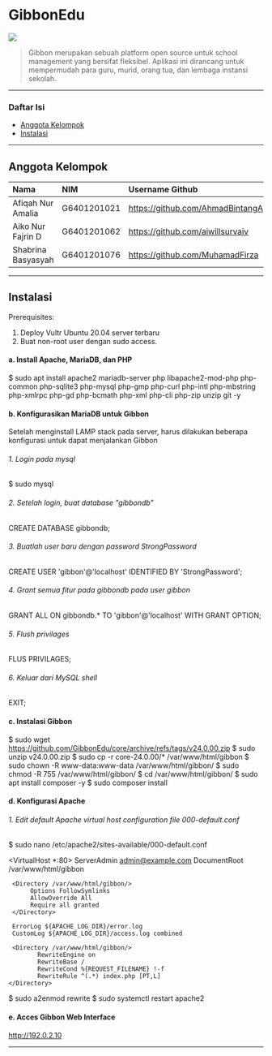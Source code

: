# GibbonEdu

![](https://github.com/aiwillsurvaiv/First-Project/blob/main/gibbon-logo-flat.png)

> Gibbon merupakan sebuah platform open source untuk school management yang bersifat fleksibel. Aplikasi ini dirancang untuk mempermudah para guru, murid, orang tua, dan lembaga instansi sekolah.

---

### Daftar Isi
- [Anggota Kelompok](#anggota-kelompok)
- [Instalasi](#instalasi)

---

## Anggota Kelompok

| Nama                  | NIM           | Username Github                   |
| :-------------------- | :------------ | :-------------------------------- |
| Afiqah Nur Amalia     | G6401201021   | https://github.com/AhmadBintangA  |
| Aiko Nur Fajrin D     | G6401201062   | https://github.com/aiwillsurvaiv  |
| Shabrina Basyasyah    | G6401201076   | https://github.com/MuhamadFirza   |

---

## Instalasi
Prerequisites:
  1. Deploy Vultr Ubuntu 20.04 server terbaru
  2. Buat non-root user dengan sudo access.
  
#### a. Install Apache, MariaDB, dan PHP
$ sudo apt install apache2 mariadb-server php libapache2-mod-php php-common php-sqlite3 php-mysql php-gmp php-curl php-intl php-mbstring php-xmlrpc php-gd php-bcmath php-xml php-cli php-zip unzip git -y

#### b. Konfigurasikan MariaDB untuk Gibbon
Setelah menginstall LAMP stack pada server, harus dilakukan beberapa konfigurasi untuk dapat menjalankan Gibbon

###### 1. Login pada mysql
$ sudo mysql

###### 2. Setelah login, buat database "gibbondb"
CREATE DATABASE gibbondb;
  
###### 3. Buatlah user baru dengan password StrongPassword
CREATE USER 'gibbon'@'localhost' IDENTIFIED BY 'StrongPassword';
 
###### 4. Grant semua fitur pada gibbondb pada user gibbon
GRANT ALL ON gibbondb.* TO 'gibbon'@'localhost' WITH GRANT OPTION;

###### 5. Flush privilages 
FLUS PRIVILAGES;

###### 6. Keluar dari MySQL shell
EXIT;

#### c. Instalasi Gibbon
$ sudo wget https://github.com/GibbonEdu/core/archive/refs/tags/v24.0.00.zip
$ sudo unzip v24.0.00.zip
$ sudo cp -r core-24.0.00/* /var/www/html/gibbon
$ sudo chown -R www-data:www-data /var/www/html/gibbon/
$ sudo chmod -R 755 /var/www/html/gibbon/
$ cd /var/www/html/gibbon/
$ sudo apt install composer -y
$ sudo composer install

#### d. Konfigurasi Apache
###### 1. Edit default Apache virtual host configuration file 000-default.conf
$ sudo nano /etc/apache2/sites-available/000-default.conf

<VirtualHost *:80>
    ServerAdmin admin@example.com
    DocumentRoot /var/www/html/gibbon

     <Directory /var/www/html/gibbon/>
          Options FollowSymlinks
          AllowOverride All
          Require all granted
     </Directory>

     ErrorLog ${APACHE_LOG_DIR}/error.log
     CustomLog ${APACHE_LOG_DIR}/access.log combined

     <Directory /var/www/html/gibbon/>
            RewriteEngine on
            RewriteBase /
            RewriteCond %{REQUEST_FILENAME} !-f
            RewriteRule ^(.*) index.php [PT,L]
    </Directory>
</VirtualHost>

$ sudo a2enmod rewrite
$ sudo systemctl restart apache2

#### e. Acces Gibbon Web Interface

http://192.0.2.10

---
